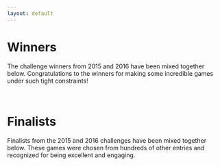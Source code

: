 ```yaml
---
layout: default
---
```


# Winners
The challenge winners from 2015 and 2016 have been mixed together below. Congratulations to the winners for making some incredible games under such tight constraints!


<div id="random_winners"></div>
<br>

# Finalists 
Finalists from the 2015 and 2016 challenges have been mixed together below. These games were chosen from hundreds of other entries and recognized for being excellent and engaging.


<div id="random_finalists"></div>

